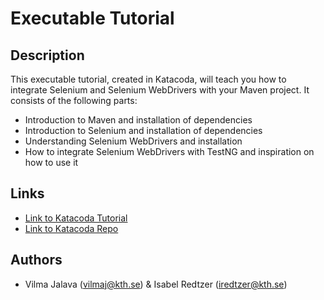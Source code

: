 # Executable Tutorial

## Description

This executable tutorial, created in Katacoda, will teach you how to integrate Selenium and Selenium WebDrivers with your Maven project.
It consists of the following parts:

* Introduction to Maven and installation of dependencies
* Introduction to Selenium and installation of dependencies 
* Understanding Selenium WebDrivers and installation
* How to integrate Selenium WebDrivers with TestNG and inspiration on how to use it 

## Links

* [Link to Katacoda Tutorial](https://www.katacoda.com/isabelre/scenarios/maven-selenium)
* [Link to Katacoda Repo](https://github.com/isabelredtzer/katakoda-scenarios)

## Authors 

* Vilma Jalava (vilmaj@kth.se) & Isabel Redtzer (iredtzer@kth.se)
